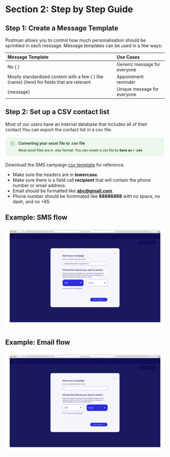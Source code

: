 # Section 2: Step by Step Guide

## Step 1: Create a Message Template

Postman allows you to control how much personalisation should be sprinkled in each message. Message templates can be used in a few ways:

| Message Template                                                                          | Use Cases                    | 
| :-----------------------------------------------------------------------------------------| :--------------------------  | 
| No { }                                                                                   | Generic message for everyone  | 
| Mostly standardised content with a few { } like {name} {item} for fields that are relevant| Appointment reminder         | 
| {message}                                                                                 | Unique message for everyone  |


## Step 2: Set up a CSV contact list

Most of our users have an internal database that includes all of their contact.You can export the contact list in a csv file. 

![excel convert to csv](./assets/tip-excel-csv-convert.png)

Download the SMS campaign [csv template](https://drive.google.com/file/d/1kwYZQVOTrehUe9-iHMBh2OHNrTQAHsD-/view?usp=sharing "Postman csv template") for reference. 

* Make sure the headers are in **lowercase**.
* Make sure there is a field call **recipient** that will contain the phone number or email address. 
* Email should be formatted like **abc@gmail.com**.
* Phone number should be formmated like **88888888** with no space, no dash, and no +65. 

## Example: SMS flow
![sms gif](./assets/postman-sms.gif)

## Example: Email flow
![email gif](./assets/postman-email.gif)
